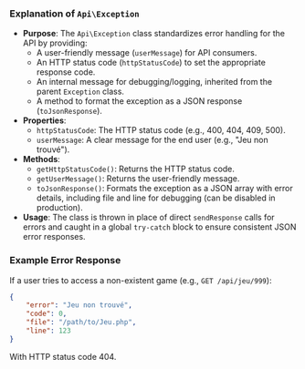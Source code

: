 ### Explanation of `Api\Exception`

- **Purpose**: The `Api\Exception` class standardizes error handling for the API by providing:
  - A user-friendly message (`userMessage`) for API consumers.
  - An HTTP status code (`httpStatusCode`) to set the appropriate response code.
  - An internal message for debugging/logging, inherited from the parent `Exception` class.
  - A method to format the exception as a JSON response (`toJsonResponse`).
- **Properties**:
  - `httpStatusCode`: The HTTP status code (e.g., 400, 404, 409, 500).
  - `userMessage`: A clear message for the end user (e.g., "Jeu non trouvé").
- **Methods**:
  - `getHttpStatusCode()`: Returns the HTTP status code.
  - `getUserMessage()`: Returns the user-friendly message.
  - `toJsonResponse()`: Formats the exception as a JSON array with error details, including file and line for debugging (can be disabled in production).
- **Usage**: The class is thrown in place of direct `sendResponse` calls for errors and caught in a global `try-catch` block to ensure consistent JSON error responses.


### Example Error Response

If a user tries to access a non-existent game (e.g., `GET /api/jeu/999`):

```json
{
    "error": "Jeu non trouvé",
    "code": 0,
    "file": "/path/to/Jeu.php",
    "line": 123
}
```

With HTTP status code 404.

